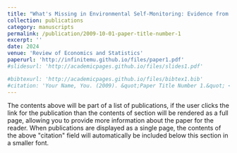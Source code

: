 ```yaml
---
title: "What's Missing in Environmental Self-Monitoring: Evidence from Strategic Shutdowns of Pollution Monitors with Edward Rubin, Eric Zou"
collection: publications
category: manuscripts
permalink: /publication/2009-10-01-paper-title-number-1
excerpt: ''
date: 2024
venue: 'Review of Economics and Statistics'
paperurl: 'http://infinitemu.github.io/files/paper1.pdf'
#slidesurl: 'http://academicpages.github.io/files/slides1.pdf'

#bibtexurl: 'http://academicpages.github.io/files/bibtex1.bib'
#citation: 'Your Name, You. (2009). &quot;Paper Title Number 1.&quot; <i>Journal 1</i>. 1(1).'
---
```

The contents above will be part of a list of publications, if the user clicks the link for the publication than the contents of section will be rendered as a full page, allowing you to provide more information about the paper for the reader. When publications are displayed as a single page, the contents of the above "citation" field will automatically be included below this section in a smaller font.
